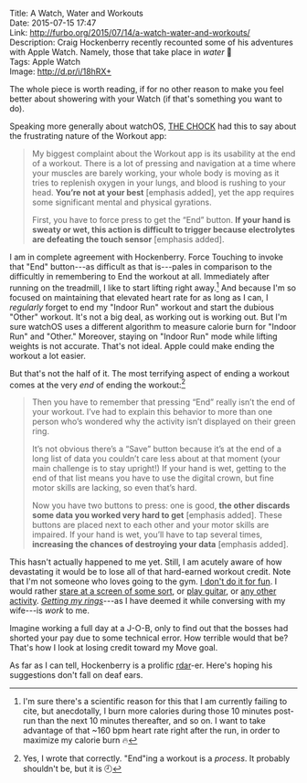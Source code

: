 Title: A Watch, Water and Workouts  
Date: 2015-07-15 17:47  
Link: http://furbo.org/2015/07/14/a-watch-water-and-workouts/  
Description: Craig Hockenberry recently recounted some of his adventures with Apple Watch. Namely, those that take place in *water* 🌊  
Tags: Apple Watch  
Image: http://d.pr/i/18hRX+  

The whole piece is worth reading, if for no other reason to make you feel better about showering with your Watch (if that's something you want to do).

Speaking more generally about watchOS, [THE CHOCK][furbo] had this to say about the frustrating nature of the Workout app:

> My biggest complaint about the Workout app is its usability at the end of a workout. There is a lot of pressing and navigation at a time where your muscles are barely working, your whole body is moving as it tries to replenish oxygen in your lungs, and blood is rushing to your head. **You’re not at your best** [emphasis added], yet the app requires some significant mental and physical gyrations.
>
> First, you have to force press to get the “End” button. **If your hand is sweaty or wet, this action is difficult to trigger because electrolytes are defeating the touch sensor** [emphasis added].

I am in complete agreement with Hockenberry. Force Touching to invoke that "End" button---as difficult as that is---pales in comparison to the difficultly in remembering to End the workout at all. Immediately after running on the treadmill, I like to start lifting right away.[^im] And because I'm so focused on maintaining that elevated heart rate for as long as I can, I *regularly* forget to end my "Indoor Run" workout and start the dubious "Other" workout. It's not a big deal, as working out is working out. But I'm sure watchOS uses a different algorithm to measure calorie burn for "Indoor Run" and "Other." Moreover, staying on "Indoor Run" mode while lifting weights is not accurate. That's not ideal. Apple could make ending the workout a lot easier. 

But that's not the half of it. The most terrifying aspect of ending a workout comes at the very *end* of ending the workout:[^yes]

> Then you have to remember that pressing “End” really isn’t the end of your workout. I’ve had to explain this behavior to more than one person who’s wondered why the activity isn’t displayed on their green ring.
>
> It’s not obvious there’s a “Save” button because it’s at the end of a long list of data you couldn’t care less about at that moment (your main challenge is to stay upright!) If your hand is wet, getting to the end of that list means you have to use the digital crown, but fine motor skills are lacking, so even that’s hard.
>
> Now you have two buttons to press: one is good, **the other discards some data you worked very hard to get** [emphasis added]. These buttons are placed next to each other and your motor skills are impaired. If your hand is wet, you’ll have to tap several times, **increasing the chances of destroying your data** [emphasis added].

This hasn't actually happened to me yet. Still, I am acutely aware of how devastating it would be to lose all of that hard-earned workout credit. Note that I'm not someone who loves going to the gym. [I don't do it for fun][theoveranalyzed]. I would rather [stare at a screen of some sort][theoveranalyzed 2], or [play guitar][instagram], or [any other activity][instagram 2]. *[Getting my rings][instagram 3]*---as I have deemed it while conversing with my wife---is *work* to me.

Imagine working a full day at a J-O-B, only to find out that the bosses had shorted your pay due to some technical error. How terrible would that be? That's how I look at losing credit toward my Move goal. 

As far as I can tell, Hockenberry is a prolific [rdar][openradar]-er. Here's hoping his suggestions don't fall on deaf ears.

[^im]: I'm sure there's a scientific reason for this that I am currently failing to cite, but anecdotally, I burn more calories during those 10 minutes post-run than the next 10 minutes thereafter, and so on. I want to take advantage of that ~160 bpm heart rate right after the run, in order to maximize my calorie burn 🔥 
[^yes]: Yes, I wrote that correctly. "End"ing a workout is a *process*. It probably shouldn't be, but it is 🕘

[furbo]: http://furbo.org/2014/11/26/twitter-nostalgia/ "Craig Hockenberry's post about his first iOS app (and Twitter)"
[instagram]: https://instagram.com/p/zqJB8Qwz4-/?taken-by=toniwonkanobi "Playing bass at my local church"
[instagram 2]: https://instagram.com/p/4udIODwz6A/?taken-by=toniwonkanobi "My dog, Smokey"
[instagram 3]: https://instagram.com/p/34MfmcQzx7/?taken-by=toniwonkanobi "Smokey and I both 'getting our rings'"
[openradar]: http://www.openradar.me/search?query=craig.hockenberry "Radars submitted by Craig Hockenberry"
[theoveranalyzed]: /2015/3/4/getting-back-into-fitness "My post on getting back into fitness"
[theoveranalyzed 2]: /about "TheOverAnalyzed's about page"